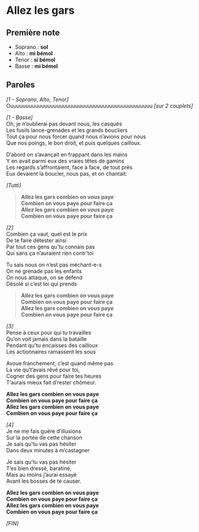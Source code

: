 # Allez les gars

## Première note    
- Soprano : __sol__    
- Alto : __mi bémol__    
- Tenor : __si bémol__   
- Basse : __mi bémol__   

## Paroles
*[1 - Soprano, Alto, Tenor]*     
Ouuuuuuuuuuuuuuuuuuuuuuuuuuuuuuuuuuuuuuuuuuuuuu *[sur 2 couplets]*    

*[1 - Basse]*    
Oh, je n’oublierai pas devant nous, les casqués    
Les fusils lance-grenades et les grands boucliers    
Tout ça pour nous forcer quand nous n’avions pour nous   
Que nos poings, le bon droit, et puis quelques cailloux.   

D’abord on s’avançait en frappant dans les mains   
Y en avait parmi eux des vraies têtes de gamins   
Les regards s’affrontaient, face à face, de tout près   
Eux devaient la boucler, nous pas, et on chantait:   

*[Tutti]*   
>__Allez les gars combien on vous paye   
Combien on vous paye pour faire ça   
Allez les gars combien on vous paye   
Combien on vous paye pour faire ça__   

*[2]*    
Combien ça vaut, quel est le prix   
De te faire détester ainsi   
Par tout ces gens qu’tu connais pas   
Qui sans ça n’auraient rien contr’toi  
 
Tu sais nous on n’est pas méchant-e-s   
On ne grenade pas les enfants   
On nous attaque, on se défend   
Désolé si c’est toi qui prends   

>__Allez les gars combien on vous paye   
>Combien on vous paye pour faire ça   
>Allez les gars combien on vous paye   
>Combien on vous paye pour faire ça__  

*[3]*    
Pense à ceux pour qui tu travailles   
Qu’on voit jamais dans la bataille   
Pendant qu’tu encaisses des cailloux   
Les actionnaires ramassent les sous   

Avoue franchement, c’est quand même pas   
La vie qu’t’avais rêvé pour toi,   
Cogner des gens pour faire tes heures   
T’aurais mieux fait d’rester chômeur.   

__Allez les gars combien on vous paye   
Combien on vous paye pour faire ça   
Allez les gars combien on vous paye   
Combien on vous paye pour faire ça__   

*[4]*     
Je ne me fais guère d’illusions   
Sur la portée de cette chanson   
Je sais qu’tu vas pas hésiter    
Dans deux minutes à m’castagner   

Je sais qu’tu vas pas hésiter    
T’es bien dressé, baratiné,    
Mais au moins j’aurai essayé    
Avant les bosses de te causer.   

__Allez les gars combien on vous paye   
Combien on vous paye pour faire ça   
Allez les gars combien on vous paye   
Combien on vous paye pour faire ça__     

*[FIN]*

